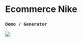  # Ecommerce Nike
 
 ### `Demo / Generator`
<a href="https://ecommerce-nike-two.vercel.app/" target="_blank"><img src="https://github.com/VilixVoid/ecommercenike.github.io/assets/120712537/b0e81a3a-ec43-4871-87cb-a65fa316ac18" /></a>

